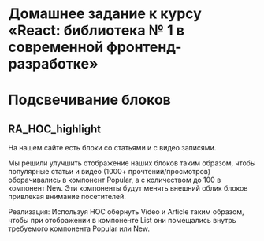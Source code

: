 # Домашнее задание к курсу «React: библиотека № 1 в современной фронтенд-разработке»
# Подсвечивание блоков

## RA_HOC_highlight

На нашем сайте есть блоки со статьями и с видео записями.

Мы решили улучшить отображение наших блоков таким образом, чтобы популярные статьи и видео (1000+ прочтений/просмотров) оборачивались в компонент Popular, а с количеством до 100 в компонент New. Эти компоненты будут менять внешний облик блоков привлекая внимание посетителей.

Реализация:
Используя HOC обернуть Video и Article таким образом, чтобы при отображении в компоненте List они помещались внутрь требуемого компонента Popular или New.
